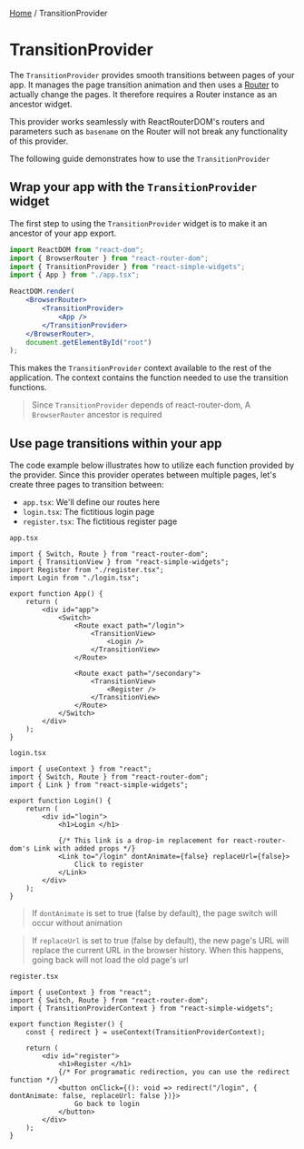 [Home](../../../README.md) / TransitionProvider

# TransitionProvider

The `TransitionProvider` provides smooth transitions between pages of your app. It manages the
page transition animation and then uses a [Router](https://reacttraining.com/react-router/web/api/Router)
to actually change the pages. It therefore requires a Router instance as an ancestor widget.

This provider works seamlessly with ReactRouterDOM's routers and parameters such as `basename` on
the Router will not break any functionality of this provider.

The following guide demonstrates how to use the `TransitionProvider`

## Wrap your app with the `TransitionProvider` widget

The first step to using the `TransitionProvider` widget is to make it an ancestor of your app export.

```jsx
import ReactDOM from "react-dom";
import { BrowserRouter } from "react-router-dom";
import { TransitionProvider } from "react-simple-widgets";
import { App } from "./app.tsx";

ReactDOM.render(
    <BrowserRouter>
        <TransitionProvider>
            <App />
        </TransitionProvider>
    </BrowserRouter>,
    document.getElementById("root")
);
```

This makes the `TransitionProvider` context available to the rest of the application. The context
contains the function needed to use the transition functions.

> Since `TransitionProvider` depends of react-router-dom, A `BrowserRouter` ancestor is required

## Use page transitions within your app

The code example below illustrates how to utilize each function provided by the provider. Since this
provider operates between multiple pages, let's create three pages to transition between:

-   `app.tsx`: We'll define our routes here
-   `login.tsx`: The fictitious login page
-   `register.tsx`: The fictitious register page

`app.tsx`

```tsx
import { Switch, Route } from "react-router-dom";
import { TransitionView } from "react-simple-widgets";
import Register from "./register.tsx";
import Login from "./login.tsx";

export function App() {
    return (
        <div id="app">
            <Switch>
                <Route exact path="/login">
                    <TransitionView>
                        <Login />
                    </TransitionView>
                </Route>

                <Route exact path="/secondary">
                    <TransitionView>
                        <Register />
                    </TransitionView>
                </Route>
            </Switch>
        </div>
    );
}
```

`login.tsx`

```tsx
import { useContext } from "react";
import { Switch, Route } from "react-router-dom";
import { Link } from "react-simple-widgets";

export function Login() {
    return (
        <div id="login">
            <h1>Login </h1>

            {/* This link is a drop-in replacement for react-router-dom's Link with added props */}
            <Link to="/login" dontAnimate={false} replaceUrl={false}>
                Click to register
            </Link>
        </div>
    );
}
```

> If `dontAnimate` is set to true (false by default), the page switch will occur without animation

> If `replaceUrl` is set to true (false by default), the new page's URL will replace the current URL
> in the browser history. When this happens, going back will not load the old page's url

`register.tsx`

```tsx
import { useContext } from "react";
import { Switch, Route } from "react-router-dom";
import { TransitionProviderContext } from "react-simple-widgets";

export function Register() {
    const { redirect } = useContext(TransitionProviderContext);

    return (
        <div id="register">
            <h1>Register </h1>
            {/* For programatic redirection, you can use the redirect function */}
            <button onClick={(): void => redirect("/login", { dontAnimate: false, replaceUrl: false })}>
                Go back to login
            </button>
        </div>
    );
}
```
